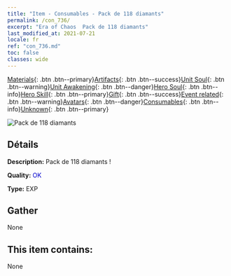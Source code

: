 ```yaml
---
title: "Item - Consumables - Pack de 118 diamants"
permalink: /con_736/
excerpt: "Era of Chaos  Pack de 118 diamants"
last_modified_at: 2021-07-21
locale: fr
ref: "con_736.md"
toc: false
classes: wide
---
```

 [Materials](/ItemsFR/){: .btn .btn--primary}[Artifacts](/ItemsFR/Artifacts/){: .btn .btn--success}[Unit Soul](/ItemsFR/UnitSoul/){: .btn .btn--warning}[Unit Awakening](/ItemsFR/UnitAwakening/){: .btn .btn--danger}[Hero Soul](/ItemsFR/HeroSoul/){: .btn .btn--info}[Hero Skill](/ItemsFR/HeroSkill/){: .btn .btn--primary}[Gift](/ItemsFR/Gift/){: .btn .btn--success}[Event related](/ItemsFR/Events/){: .btn .btn--warning}[Avatars](/ItemsFR/Avatars/){: .btn .btn--danger}[Consumables](/ItemsFR/Consumables/){: .btn .btn--info}[Unknown](/ItemsFR/Unknown/){: .btn .btn--primary}

 ![Pack de 118 diamants](/images/t/i_tool_30272.png)

## Détails
 **Description:** Pack de 118 diamants !

 **Quality:** <span style="color: #0000CD">OK</span>

 **Type:** EXP

## Gather

  None

## This item contains:

  None

